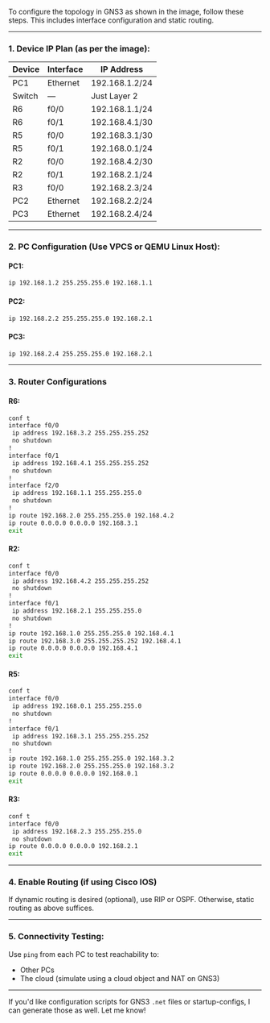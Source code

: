 To configure the topology in GNS3 as shown in the image, follow these steps. This includes interface configuration and static routing.

---

### **1. Device IP Plan (as per the image):**

| Device | Interface | IP Address     |
| ------ | --------- | -------------- |
| PC1    | Ethernet  | 192.168.1.2/24 |
| Switch | —         | Just Layer 2   |
| R6     | f0/0      | 192.168.1.1/24 |
| R6     | f0/1      | 192.168.4.1/30 |
| R5     | f0/0      | 192.168.3.1/30 |
| R5     | f0/1      | 192.168.0.1/24 |
| R2     | f0/0      | 192.168.4.2/30 |
| R2     | f0/1      | 192.168.2.1/24 |
| R3     | f0/0      | 192.168.2.3/24 |
| PC2    | Ethernet  | 192.168.2.2/24 |
| PC3    | Ethernet  | 192.168.2.4/24 |

---

### **2. PC Configuration (Use VPCS or QEMU Linux Host):**

#### PC1:

```bash
ip 192.168.1.2 255.255.255.0 192.168.1.1
```

#### PC2:

```bash
ip 192.168.2.2 255.255.255.0 192.168.2.1
```

#### PC3:

```bash
ip 192.168.2.4 255.255.255.0 192.168.2.1
```

---

### **3. Router Configurations**

#### R6:

```bash
conf t
interface f0/0
 ip address 192.168.3.2 255.255.255.252
 no shutdown
!
interface f0/1
 ip address 192.168.4.1 255.255.255.252
 no shutdown
!
interface f2/0
 ip address 192.168.1.1 255.255.255.0
 no shutdown
!
ip route 192.168.2.0 255.255.255.0 192.168.4.2
ip route 0.0.0.0 0.0.0.0 192.168.3.1 
exit
```

#### R2:

```bash
conf t
interface f0/0
 ip address 192.168.4.2 255.255.255.252
 no shutdown
!
interface f0/1
 ip address 192.168.2.1 255.255.255.0
 no shutdown
!
ip route 192.168.1.0 255.255.255.0 192.168.4.1
ip route 192.168.3.0 255.255.255.252 192.168.4.1
ip route 0.0.0.0 0.0.0.0 192.168.4.1
exit
```

#### R5:

```bash
conf t
interface f0/0
 ip address 192.168.0.1 255.255.255.0
 no shutdown
!
interface f0/1
 ip address 192.168.3.1 255.255.255.252
 no shutdown
!
ip route 192.168.1.0 255.255.255.0 192.168.3.2
ip route 192.168.2.0 255.255.255.0 192.168.3.2
ip route 0.0.0.0 0.0.0.0 192.168.0.1
exit
```

#### R3:

```bash
conf t
interface f0/0
 ip address 192.168.2.3 255.255.255.0
 no shutdown
ip route 0.0.0.0 0.0.0.0 192.168.2.1
exit
```

---

### **4. Enable Routing (if using Cisco IOS)**

If dynamic routing is desired (optional), use RIP or OSPF. Otherwise, static routing as above suffices.

---

### **5. Connectivity Testing:**

Use `ping` from each PC to test reachability to:

* Other PCs
* The cloud (simulate using a cloud object and NAT on GNS3)

---

If you'd like configuration scripts for GNS3 `.net` files or startup-configs, I can generate those as well. Let me know!
